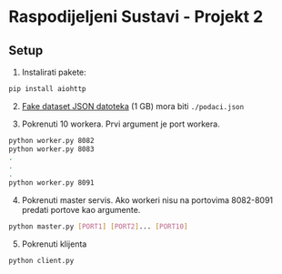 # Raspodijeljeni Sustavi - Projekt 2

## Setup

1. Instalirati pakete:

```sh
pip install aiohttp
```

2. [Fake dataset JSON datoteka](https://huggingface.co/datasets/codeparrot/codeparrot-clean/resolve/main/file-000000000040.json.gz) (1 GB) mora biti `./podaci.json`

3. Pokrenuti 10 workera. Prvi argument je port workera.

```sh
python worker.py 8082
python worker.py 8083
.
.
.
python worker.py 8091
```

4. Pokrenuti master servis. Ako workeri nisu na portovima 8082-8091 predati portove kao argumente.

```sh
python master.py [PORT1] [PORT2]... [PORT10]
```

5. Pokrenuti klijenta

```sh
python client.py
```
